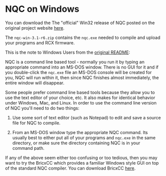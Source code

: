 NQC on Windows
==============

You can download the The "official" Win32 release of NQC posted on the original
project website [here](https://github.com/BrickBot/nqc/releases/tag/v3.1-r6).

The `nqc-win-3.1-r6.zip` contains the `nqc.exe` needed to compile and upload
your programs and RCX firmware.

This is the note to Windows Users from the [original README](./readme.txt):

NQC is a command line based tool - normally you run it by typing an
appropriate command into an MS-DOS window.  There is no GUI for it and
if you double-click the `nqc.exe` file an MS-DOS console will be created
for you, NQC will run within it, then since NQC finishes almost
immediately, the entire window will disappear.

Some people prefer command line based tools because they allow you to
use the text editor of your choice, etc. It also makes for identical
behavior under Windows, Mac, and Linux. In order to use the command line
version of NQC you'll need to do two things:

1. Use some sort of text editor (such as Notepad) to edit and save a
source file for NQC to compile.

2. From an MS-DOS window type the appropriate NQC command. Its usually
best to either put all of your programs and `nqc.exe` in the same
directory, or make sure the directory containing NQC is in your command
path.

If any of the above seem either too confusing or too tedious, then you
may want to try the BricxCC which provides a familiar Windows style GUI on top
of the standard NQC compiler.  You can download BricxCC
[here](http://bricxcc.sourceforge.net/).

